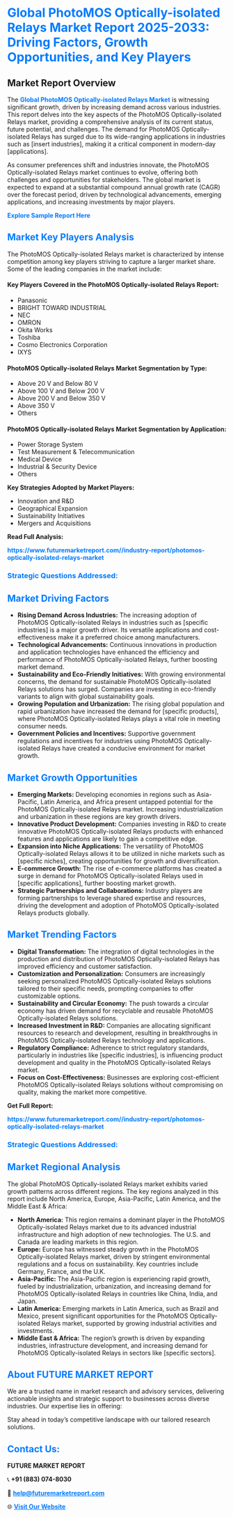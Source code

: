 <h1 style="color: #007BFF;">Global PhotoMOS Optically-isolated Relays Market Report 2025-2033: Driving Factors, Growth Opportunities, and Key Players</h1>

<section id="overview">
<h2>Market Report Overview</h2>
<p>The <a href="https://www.futuremarketreport.com//industry-report/photomos-optically-isolated-relays-market" style="color: #007BFF; text-decoration: none;"><strong>Global PhotoMOS Optically-isolated Relays Market</strong></a> is witnessing significant growth, driven by increasing demand across various industries. This report delves into the key aspects of the PhotoMOS Optically-isolated Relays market, providing a comprehensive analysis of its current status, future potential, and challenges. The demand for PhotoMOS Optically-isolated Relays has surged due to its wide-ranging applications in industries such as [insert industries], making it a critical component in modern-day [applications].</p>
<p>As consumer preferences shift and industries innovate, the PhotoMOS Optically-isolated Relays market continues to evolve, offering both challenges and opportunities for stakeholders. The global market is expected to expand at a substantial compound annual growth rate (CAGR) over the forecast period, driven by technological advancements, emerging applications, and increasing investments by major players.</p>
</section>

<section id="overview">
<p><a href="https://www.futuremarketreport.com//request-sample/reportId=81947" style="color: #007BFF; text-decoration: none;"><strong>Explore Sample Report Here</strong></a></p>
</section>

<section id="key-players">
<h2 style="color: #007BFF;">Market Key Players Analysis</h2>
<p>The PhotoMOS Optically-isolated Relays market is characterized by intense competition among key players striving to capture a larger market share. Some of the leading companies in the market include:</p>
<h4>Key Players Covered in the PhotoMOS Optically-isolated Relays Report:</h4>
<ul><li>Panasonic</li><li>BRIGHT TOWARD INDUSTRIAL</li><li>NEC</li><li>OMRON</li><li>Okita Works</li><li>Toshiba</li><li>Cosmo Electronics Corporation</li><li>IXYS</li></ul>
<h4>PhotoMOS Optically-isolated Relays Market Segmentation by Type:</h4>
<ul><li>Above 20 V and Below 80 V</li><li>Above 100 V and Below 200 V</li><li>Above 200 V and Below 350 V</li><li>Above 350 V</li><li>Others</li></ul>

<h4>PhotoMOS Optically-isolated Relays Market Segmentation by Application:</h4>
<ul><li>Power Storage System</li><li>Test Measurement &amp; Telecommunication</li><li>Medical Device</li><li>Industrial &amp; Security Device</li><li>Others</li></ul>
<p><strong>Key Strategies Adopted by Market Players:</strong></p>
<ul>
<li>Innovation and R&D</li>
<li>Geographical Expansion</li>
<li>Sustainability Initiatives</li>
<li>Mergers and Acquisitions</li>
</ul>
</section>

<section>
<p><strong>Read Full Analysis: </strong></p><a href="https://www.futuremarketreport.com//industry-report/photomos-optically-isolated-relays-market" style="color: #007BFF; text-decoration: none;"><strong>https://www.futuremarketreport.com//industry-report/photomos-optically-isolated-relays-market</strong></a>
<h3 style="color: #007BFF;">Strategic Questions Addressed:</h3>
</section>

<section id="driving-factors">
<h2 style="color: #007BFF;">Market Driving Factors</h2>
<ul>
<li><strong>Rising Demand Across Industries:</strong> The increasing adoption of PhotoMOS Optically-isolated Relays in industries such as [specific industries] is a major growth driver. Its versatile applications and cost-effectiveness make it a preferred choice among manufacturers.</li>
<li><strong>Technological Advancements:</strong> Continuous innovations in production and application technologies have enhanced the efficiency and performance of PhotoMOS Optically-isolated Relays, further boosting market demand.</li>
<li><strong>Sustainability and Eco-Friendly Initiatives:</strong> With growing environmental concerns, the demand for sustainable PhotoMOS Optically-isolated Relays solutions has surged. Companies are investing in eco-friendly variants to align with global sustainability goals.</li>
<li><strong>Growing Population and Urbanization:</strong> The rising global population and rapid urbanization have increased the demand for [specific products], where PhotoMOS Optically-isolated Relays plays a vital role in meeting consumer needs.</li>
<li><strong>Government Policies and Incentives:</strong> Supportive government regulations and incentives for industries using PhotoMOS Optically-isolated Relays have created a conducive environment for market growth.</li>
</ul>
</section>

<section id="growth-opportunities">
<h2 style="color: #007BFF;">Market Growth Opportunities</h2>
<ul>
<li><strong>Emerging Markets:</strong> Developing economies in regions such as Asia-Pacific, Latin America, and Africa present untapped potential for the PhotoMOS Optically-isolated Relays market. Increasing industrialization and urbanization in these regions are key growth drivers.</li>
<li><strong>Innovative Product Development:</strong> Companies investing in R&D to create innovative PhotoMOS Optically-isolated Relays products with enhanced features and applications are likely to gain a competitive edge.</li>
<li><strong>Expansion into Niche Applications:</strong> The versatility of PhotoMOS Optically-isolated Relays allows it to be utilized in niche markets such as [specific niches], creating opportunities for growth and diversification.</li>
<li><strong>E-commerce Growth:</strong> The rise of e-commerce platforms has created a surge in demand for PhotoMOS Optically-isolated Relays used in [specific applications], further boosting market growth.</li>
<li><strong>Strategic Partnerships and Collaborations:</strong> Industry players are forming partnerships to leverage shared expertise and resources, driving the development and adoption of PhotoMOS Optically-isolated Relays products globally.</li>
</ul>
</section>

<section id="trending-factors">
<h2 style="color: #007BFF;">Market Trending Factors</h2>
<ul>
<li><strong>Digital Transformation:</strong> The integration of digital technologies in the production and distribution of PhotoMOS Optically-isolated Relays has improved efficiency and customer satisfaction.</li>
<li><strong>Customization and Personalization:</strong> Consumers are increasingly seeking personalized PhotoMOS Optically-isolated Relays solutions tailored to their specific needs, prompting companies to offer customizable options.</li>
<li><strong>Sustainability and Circular Economy:</strong> The push towards a circular economy has driven demand for recyclable and reusable PhotoMOS Optically-isolated Relays solutions.</li>
<li><strong>Increased Investment in R&D:</strong> Companies are allocating significant resources to research and development, resulting in breakthroughs in PhotoMOS Optically-isolated Relays technology and applications.</li>
<li><strong>Regulatory Compliance:</strong> Adherence to strict regulatory standards, particularly in industries like [specific industries], is influencing product development and quality in the PhotoMOS Optically-isolated Relays market.</li>
<li><strong>Focus on Cost-Effectiveness:</strong> Businesses are exploring cost-efficient PhotoMOS Optically-isolated Relays solutions without compromising on quality, making the market more competitive.</li>
</ul>
</section>

<section>
<p><strong>Get Full Report: </strong></p><a href="https://www.futuremarketreport.com//industry-report/photomos-optically-isolated-relays-market" style="color: #007BFF; text-decoration: none;"><strong>https://www.futuremarketreport.com//industry-report/photomos-optically-isolated-relays-market</strong></a>
<h3 style="color: #007BFF;">Strategic Questions Addressed:</h3>
</section>


<section id="regional-analysis">
<h2 style="color: #007BFF;">Market Regional Analysis</h2>
<p>The global PhotoMOS Optically-isolated Relays market exhibits varied growth patterns across different regions. The key regions analyzed in this report include North America, Europe, Asia-Pacific, Latin America, and the Middle East & Africa:</p>
<ul>
<li><strong>North America:</strong> This region remains a dominant player in the PhotoMOS Optically-isolated Relays market due to its advanced industrial infrastructure and high adoption of new technologies. The U.S. and Canada are leading markets in this region.</li>
<li><strong>Europe:</strong> Europe has witnessed steady growth in the PhotoMOS Optically-isolated Relays market, driven by stringent environmental regulations and a focus on sustainability. Key countries include Germany, France, and the U.K.</li>
<li><strong>Asia-Pacific:</strong> The Asia-Pacific region is experiencing rapid growth, fueled by industrialization, urbanization, and increasing demand for PhotoMOS Optically-isolated Relays in countries like China, India, and Japan.</li>
<li><strong>Latin America:</strong> Emerging markets in Latin America, such as Brazil and Mexico, present significant opportunities for the PhotoMOS Optically-isolated Relays market, supported by growing industrial activities and investments.</li>
<li><strong>Middle East & Africa:</strong> The region’s growth is driven by expanding industries, infrastructure development, and increasing demand for PhotoMOS Optically-isolated Relays in sectors like [specific sectors].</li>
</ul>
</section>

<footer>
<h2 style="color: #007BFF;">About FUTURE MARKET REPORT</h2>
<p>We are a trusted name in market research and advisory services, delivering actionable insights and strategic support to businesses across diverse industries. Our expertise lies in offering:</p>

<p>Stay ahead in today’s competitive landscape with our tailored research solutions.</p>

<h2 style="color: #007BFF;">Contact Us:</h2>
<p><strong>FUTURE MARKET REPORT</strong></p>
<p>📞 <strong>+91 (883) 074-8030</strong></p>
<p>📧 <strong><a href="mailto:help@futuremarketreport.com" style="color: #007BFF;">help@futuremarketreport.com</a></strong></p>
<p>🌐 <strong><a href="https://www.futuremarketreport.com/" style="color: #007BFF;">Visit Our Website</a></strong></p>
</footer>